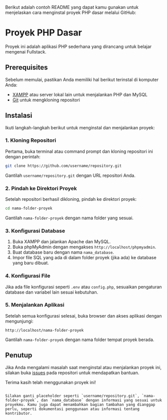 Berikut adalah contoh README yang dapat kamu gunakan untuk menjelaskan cara menginstal proyek PHP dasar melalui GitHub:

# Proyek PHP Dasar

Proyek ini adalah aplikasi PHP sederhana yang dirancang untuk belajar mengenai Fullstack. 

## Prerequisites

Sebelum memulai, pastikan Anda memiliki hal berikut terinstal di komputer Anda:

- [XAMPP](https://www.apachefriends.org/index.html) atau server lokal lain untuk menjalankan PHP dan MySQL
- [Git](https://git-scm.com/downloads) untuk mengkloning repositori

## Instalasi

Ikuti langkah-langkah berikut untuk menginstal dan menjalankan proyek:

### 1. Kloning Repositori

Pertama, buka terminal atau command prompt dan kloning repositori ini dengan perintah:

```bash
git clone https://github.com/username/repository.git
```

Gantilah `username/repository.git` dengan URL repositori Anda.

### 2. Pindah ke Direktori Proyek

Setelah repositori berhasil dikloning, pindah ke direktori proyek:

```bash
cd nama-folder-proyek
```

Gantilah `nama-folder-proyek` dengan nama folder yang sesuai.

### 3. Konfigurasi Database

1. Buka XAMPP dan jalankan Apache dan MySQL.
2. Buka phpMyAdmin dengan mengakses `http://localhost/phpmyadmin`.
3. Buat database baru dengan nama `nama_database`.
4. Impor file SQL yang ada di dalam folder proyek (jika ada) ke database yang baru dibuat.

### 4. Konfigurasi File

Jika ada file konfigurasi seperti `.env` atau `config.php`, sesuaikan pengaturan database dan variabel lain sesuai kebutuhan.

### 5. Menjalankan Aplikasi

Setelah semua konfigurasi selesai, buka browser dan akses aplikasi dengan mengunjungi:

```
http://localhost/nama-folder-proyek
```

Gantilah `nama-folder-proyek` dengan nama folder tempat proyek berada.

## Penutup

Jika Anda mengalami masalah saat menginstal atau menjalankan proyek ini, silakan buka [issues](https://github.com/username/repository/issues) pada repositori untuk mendapatkan bantuan.

Terima kasih telah menggunakan proyek ini!
```

Silakan ganti placeholder seperti `username/repository.git`, `nama-folder-proyek`, dan `nama_database` dengan informasi yang sesuai untuk proyekmu. Kamu juga dapat menambahkan bagian tambahan yang dianggap perlu, seperti dokumentasi penggunaan atau informasi tentang kontributor.

